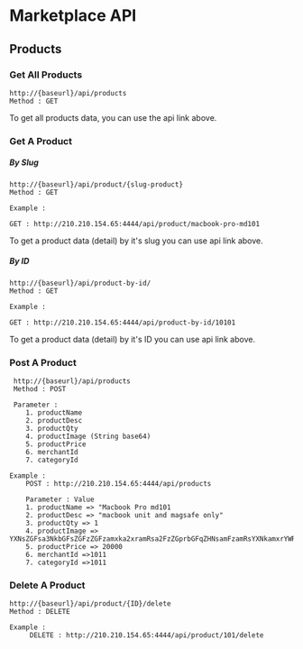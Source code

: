 # Marketplace API

## Products
### Get All Products
    http://{baseurl}/api/products
    Method : GET
To get all products data, you can use the api link above.

### Get A Product
##### By Slug
    http://{baseurl}/api/product/{slug-product}
    Method : GET

    Example :

    GET : http://210.210.154.65:4444/api/product/macbook-pro-md101
To get a product data (detail) by it's slug you can use api link above.

##### By ID
    http://{baseurl}/api/product-by-id/
    Method : GET

    Example :

    GET : http://210.210.154.65:4444/api/product-by-id/10101
To get a product data (detail) by it's ID you can use api link above.

### Post A Product
     http://{baseurl}/api/products
     Method : POST

     Parameter :
        1. productName
        2. productDesc
        3. productQty
        4. productImage (String base64)
        5. productPrice
        6. merchantId
        7. categoryId

    Example :
        POST : http://210.210.154.65:4444/api/products

        Parameter : Value
        1. productName => "Macbook Pro md101 
        2. productDesc => "macbook unit and magsafe only"
        3. productQty => 1
        4. productImage => YXNsZGFsa3NkbGFsZGFzZGFzamxka2xramRsa2FzZGprbGFqZHNsamFzamRsYXNkamxrYWRsaiBxd2RqbHF3ZGpsa3F3IGpkbHF3bGRrbGRscXdqa2R3cQ==
        5. productPrice => 20000
        6. merchantId =>1011
        7. categoryId =>1011

### Delete A Product
    http://{baseurl}/api/product/{ID}/delete
    Method : DELETE

    Example :
         DELETE : http://210.210.154.65:4444/api/product/101/delete


